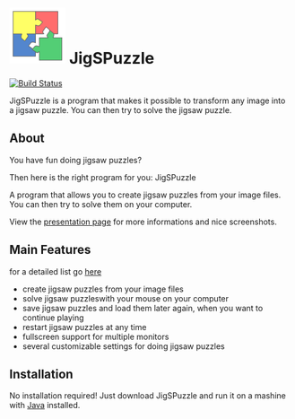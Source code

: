 # <img src="/src/main/resources/images/icon.png?raw=true" height="100" width="100" /> JigSPuzzle
[![Build Status](https://travis-ci.org/RoseTec/JigSPuzzle.svg?branch=master)](https://travis-ci.org/RoseTec/JigSPuzzle)

JigSPuzzle is a program that makes it possible to transform any image into a jigsaw puzzle. You can then try to solve the jigsaw puzzle.

## About

You have fun doing jigsaw puzzles?

Then here is the right program for you: JigSPuzzle

A program that allows you to create jigsaw puzzles from your image files. You can then try to solve them on your computer.

View the [presentation page](https://rosetec.github.io/JigSPuzzle/) for more informations and nice screenshots.

## Main Features

for a detailed list go [here](https://rosetec.github.io/JigSPuzzle/)

- create jigsaw puzzles from your image files
- solve jigsaw puzzleswith your mouse on your computer
- save jigsaw puzzles and load them later again, when you want to continue playing
- restart jigsaw puzzles at any time
- fullscreen support for multiple monitors
- several customizable settings for doing jigsaw puzzles

## Installation
No installation required! Just download JigSPuzzle and run it on a mashine with [Java](https://java.com/download/) installed.
